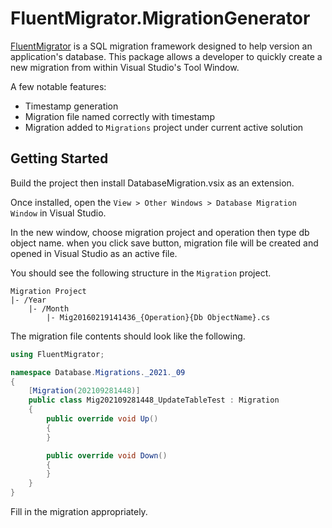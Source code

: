 # FluentMigrator.MigrationGenerator

[FluentMigrator](https://github.com/schambers/fluentmigrator) is a SQL migration framework designed to help version an application's database. This package allows a developer to quickly create a new migration from within Visual Studio's Tool Window. 

A few notable features:

- Timestamp generation
- Migration file named correctly with timestamp
- Migration added to `Migrations` project under current active solution

## Getting Started

Build the project then install DatabaseMigration.vsix as an extension.

Once installed, open the `View > Other Windows > Database Migration Window` in Visual Studio.

In the new window, choose migration project and operation then type db object name. when you click save button, migration file will be created and opened in Visual Studio as an active file.

You should see the following structure in the `Migration` project.

```
Migration Project
|- /Year
    |- /Month
        |- Mig20160219141436_{Operation}{Db ObjectName}.cs
```

The migration file contents should look like the following.

```csharp
using FluentMigrator;

namespace Database.Migrations._2021._09
{
    [Migration(202109281448)]
    public class Mig202109281448_UpdateTableTest : Migration
    {
        public override void Up()
        {
        }

        public override void Down()
        {
        }
    }
}
```

Fill in the migration appropriately.
